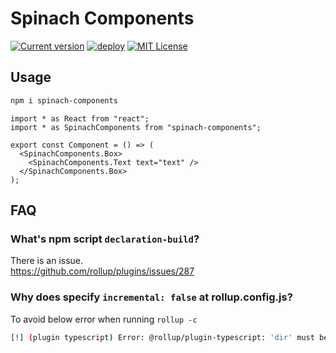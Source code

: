 # Spinach Components

[![Current version](https://badge.fury.io/js/spinach-components.svg?style=flat)](https://badge.fury.io/js/spinach-components)
[![deploy](https://img.shields.io/badge/deploy-🛳%20Ship.js-blue?style=flat)](https://github.com/algolia/shipjs)
[![MIT License](https://img.shields.io/badge/License-MIT-green.svg?style=flat)](https://opensource.org/licenses/MIT)

## Usage

```bash
npm i spinach-components
```

```tsx
import * as React from "react";
import * as SpinachComponents from "spinach-components";

export const Component = () => (
  <SpinachComponents.Box>
    <SpinachComponents.Text text="text" />
  </SpinachComponents.Box>
);
```

## FAQ

### What's npm script `declaration-build`?

There is an issue.  
https://github.com/rollup/plugins/issues/287

### Why does specify `incremental: false` at rollup.config.js?

To avoid below error when running `rollup -c`

```bash
[!] (plugin typescript) Error: @rollup/plugin-typescript: 'dir' must be used when 'tsBuildInfoFile' or 'incremental' are specified.
```

